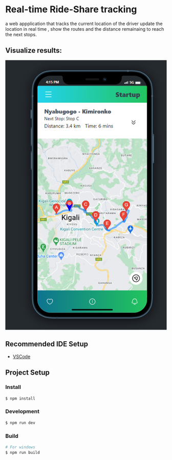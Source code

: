 # Real-time Ride-Share tracking

a web appplication that tracks the current location of the driver update the location in real time , show the routes and the distance remainaing to reach the next stops.

## Visualize results:

![Alt text](./public/results.png?raw=true "Image screenshot")

## Recommended IDE Setup

- [VSCode](https://code.visualstudio.com/)

## Project Setup

### Install

```bash
$ npm install
```

### Development

```bash
$ npm run dev
```

### Build

```bash
# For windows
$ npm run build
```
